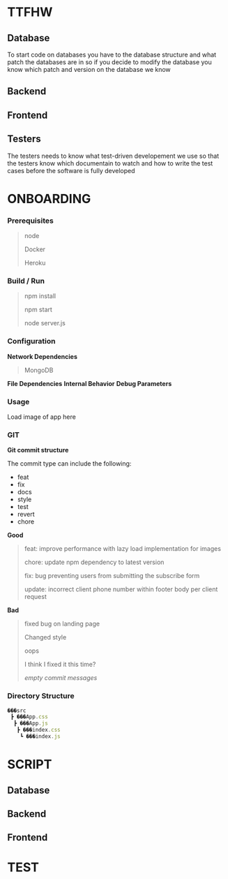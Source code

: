 # TTFHW

## Database

To start code on databases you have to the database structure and what patch the databases are in so if you decide to modify the database you know which patch and version on the database we know

## Backend

## Frontend

## Testers

The testers needs to know what test-driven developement we use so that the testers know which documentain to watch and how to write the test cases before the software is fully developed

# ONBOARDING

### Prerequisites

> node
>
> Docker
>
> Heroku

### Build / Run

> npm install
>
> npm start
>
> node server.js

### Configuration

**Network Dependencies**

> MongoDB

**File Dependencies**
**Internal Behavior**
**Debug Parameters**

### Usage

Load image of app here

### GIT

**Git commit structure**

The commit type can include the following:

- feat
- fix
- docs
- style
- test
- revert
- chore

**Good**

> feat: improve performance with lazy load implementation for images
>
> chore: update npm dependency to latest version
>
> fix: bug preventing users from submitting the subscribe form
>
> update: incorrect client phone number within footer body per client request

**Bad**

> fixed bug on landing page
>
> Changed style
>
> oops
>
> I think I fixed it this time?
>
> _empty commit messages_

### Directory Structure

```javascript
���src
 ┣ ���App.css
  ┣ ���App.js
   ┣ ���index.css
    ┗ ���index.js
```

# SCRIPT

## Database

## Backend

## Frontend

# TEST
